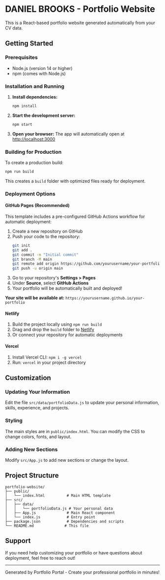 # DANIEL BROOKS - Portfolio Website

This is a React-based portfolio website generated automatically from your CV data.

## Getting Started

### Prerequisites
- Node.js (version 14 or higher)
- npm (comes with Node.js)

### Installation and Running

1. **Install dependencies:**
   ```bash
   npm install
   ```

2. **Start the development server:**
   ```bash
   npm start
   ```

3. **Open your browser:**
   The app will automatically open at [http://localhost:3000](http://localhost:3000)

### Building for Production

To create a production build:

```bash
npm run build
```

This creates a `build` folder with optimized files ready for deployment.

### Deployment Options

#### GitHub Pages (Recommended)
This template includes a pre-configured GitHub Actions workflow for automatic deployment:

1. Create a new repository on GitHub
2. Push your code to the repository:
   ```bash
   git init
   git add .
   git commit -m "Initial commit"
   git branch -M main
   git remote add origin https://github.com/yourusername/your-portfolio.git
   git push -u origin main
   ```
3. Go to your repository's **Settings > Pages**
4. Under **Source**, select **GitHub Actions**
5. Your portfolio will be automatically built and deployed!

**Your site will be available at:** `https://yourusername.github.io/your-portfolio`

#### Netlify
1. Build the project locally using `npm run build`
2. Drag and drop the `build` folder to [Netlify](https://netlify.com)
3. Or connect your repository for automatic deployments

#### Vercel
1. Install Vercel CLI: `npm i -g vercel`
2. Run: `vercel` in your project directory

## Customization

### Updating Your Information
Edit the file `src/data/portfolioData.js` to update your personal information, skills, experience, and projects.

### Styling
The main styles are in `public/index.html`. You can modify the CSS to change colors, fonts, and layout.

### Adding New Sections
Modify `src/App.js` to add new sections or change the layout.

## Project Structure

```
portfolio-website/
├── public/
│   └── index.html          # Main HTML template
├── src/
│   ├── data/
│   │   └── portfolioData.js # Your personal data
│   ├── App.js              # Main React component
│   └── index.js            # Entry point
├── package.json            # Dependencies and scripts
└── README.md              # This file
```

## Support

If you need help customizing your portfolio or have questions about deployment, feel free to reach out!

---

Generated by Portfolio Portal - Create your professional portfolio in minutes!